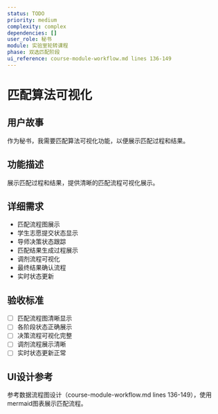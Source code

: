 ```yaml
---
status: TODO
priority: medium
complexity: complex
dependencies: []
user_role: 秘书
module: 实验室轮转课程
phase: 双选匹配阶段
ui_reference: course-module-workflow.md lines 136-149
---
```


# 匹配算法可视化

## 用户故事
作为秘书，我需要匹配算法可视化功能，以便展示匹配过程和结果。

## 功能描述
展示匹配过程和结果，提供清晰的匹配流程可视化展示。

## 详细需求
- 匹配流程图展示
- 学生志愿提交状态显示
- 导师决策状态跟踪
- 匹配结果生成过程展示
- 调剂流程可视化
- 最终结果确认流程
- 实时状态更新

## 验收标准
- [ ] 匹配流程图清晰显示
- [ ] 各阶段状态正确展示
- [ ] 决策流程可视化完整
- [ ] 调剂流程展示清晰
- [ ] 实时状态更新正常

## UI设计参考
参考数据流程图设计（course-module-workflow.md lines 136-149），使用mermaid图表展示匹配流程。